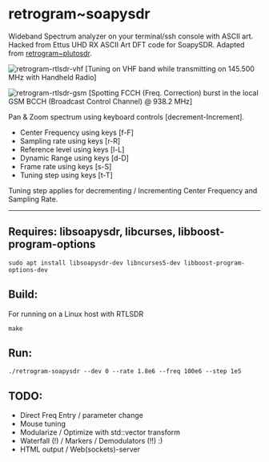 # retrogram~soapysdr 

Wideband Spectrum analyzer on your terminal/ssh console with ASCII art. 
Hacked from Ettus UHD RX ASCII Art DFT code for SoapySDR. Adapted from [retrogram~plutosdr](https://github.com/r4d10n/retrogram-plutosdr). 

![retrogram-rtlsdr-vhf](https://i.imgur.com/BGmYK5i.jpg)
[Tuning on VHF band while transmitting on 145.500 MHz with Handheld Radio]

![retrogram-rtlsdr-gsm](https://imgur.com/REhEnv2.jpg)
[Spotting FCCH (Freq. Correction) burst in the local GSM BCCH (Broadcast Control Channel) @ 938.2 MHz]

Pan & Zoom spectrum using keyboard controls [decrement-Increment]. 

* Center Frequency using keys [f-F] 
* Sampling rate    using keys [r-R]
* Reference level  using keys [l-L] 
* Dynamic Range    using keys [d-D]
* Frame rate       using keys [s-S]
* Tuning step	   using keys [t-T]

Tuning step applies for decrementing / Incrementing Center Frequency and Sampling Rate.

---

## Requires: libsoapysdr, libcurses, libboost-program-options
	
	sudo apt install libsoapysdr-dev libncurses5-dev libboost-program-options-dev

## Build:

For running on a Linux host with RTLSDR 

	make

## Run:

	./retrogram-soapysdr --dev 0 --rate 1.8e6 --freq 100e6 --step 1e5

## TODO:

* Direct Freq Entry / parameter change 
* Mouse tuning
* Modularize / Optimize with std::vector transform
* Waterfall (!) / Markers / Demodulators (!!) :)
* HTML output / Web(sockets)-server

